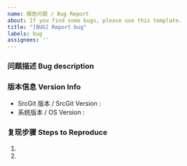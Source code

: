 ```yaml
---
name: 报告问题 / Bug Report
about: If you find some bugs, please use this template.
title: "[BUG] Report bug"
labels: bug
assignees: ''
---
```


<!-- ⚠️⚠️ 不要删除这些注释 ⚠️⚠️ -->
<!-- ⚠️⚠️ Do Not Delete This! bug_report_template ⚠️⚠️ -->
<!-- 请先搜索有无同类问题，避免报告重复问题 -->
<!-- Please search existing issues to avoid creating duplicates. -->

### 问题描述 Bug description



<!-- 请在上方详细地描述问题。 -->
<!-- Please describe the bug in detail above. -->

### 版本信息 Version Info

- SrcGit 版本 / SrcGit Version : 
- 系统版本 / OS Version : 

<!-- 请在上方描述出问题的影梭版本及使用的系统版本。 -->
<!-- Please describe version of GoGoGo and used OS above. -->

### 复现步骤 Steps to Reproduce

1. 
2. 



<!-- 请在上方描述如何复现该问题。-->
<!-- Please describe how to reproduce the bug. -->
